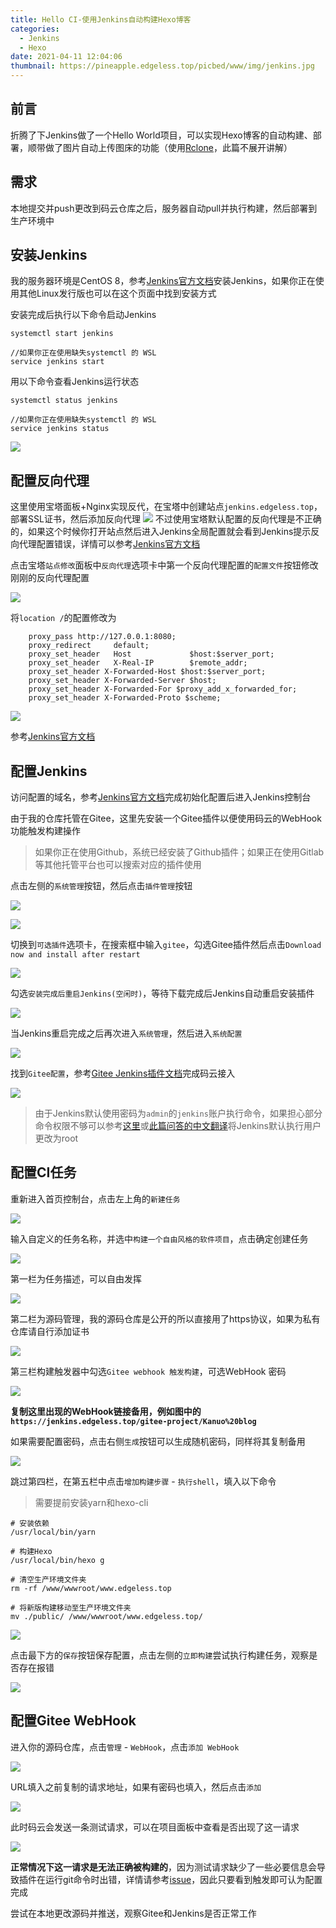 ```yaml
---
title: Hello CI-使用Jenkins自动构建Hexo博客
categories:
  - Jenkins
  - Hexo
date: 2021-04-11 12:04:06
thumbnail: https://pineapple.edgeless.top/picbed/www/img/jenkins.jpg
---
```

<script type="text/javascript" src="/js/push.js"></script>

## 前言
折腾了下Jenkins做了一个Hello World项目，可以实现Hexo博客的自动构建、部署，顺带做了图片自动上传图床的功能（使用[Rclone](https://rclone.org)，此篇不展开讲解）

## 需求
本地提交并push更改到码云仓库之后，服务器自动pull并执行构建，然后部署到生产环境中

## 安装Jenkins
我的服务器环境是CentOS 8，参考[Jenkins官方文档](https://www.jenkins.io/doc/book/installing/linux/#red-hat-centos)安装Jenkins，如果你正在使用其他Linux发行版也可以在这个页面中找到安装方式

安装完成后执行以下命令启动Jenkins
```
systemctl start jenkins

//如果你正在使用缺失systemctl 的 WSL 
service jenkins start
```
用以下命令查看Jenkins运行状态
```
systemctl status jenkins

//如果你正在使用缺失systemctl 的 WSL 
service jenkins status
```
![](img/121745.jpg)

## 配置反向代理
这里使用宝塔面板+Nginx实现反代，在宝塔中创建站点`jenkins.edgeless.top`，部署SSL证书，然后添加反向代理
![](img/122018.jpg)
不过使用宝塔默认配置的反向代理是不正确的，如果这个时候你打开站点然后进入Jenkins全局配置就会看到Jenkins提示反向代理配置错误，详情可以参考[Jenkins官方文档](https://www.jenkins.io/doc/book/system-administration/reverse-proxy-configuration-troubleshooting/#ji-toolbar)

点击宝塔`站点修改`面板中`反向代理`选项卡中第一个反向代理配置的`配置文件`按钮修改刚刚的反向代理配置

![](img/122513.jpg)

将`location /`的配置修改为
```
    proxy_pass http://127.0.0.1:8080;
	proxy_redirect     default;
    proxy_set_header   Host             $host:$server_port;
    proxy_set_header   X-Real-IP        $remote_addr;
    proxy_set_header X-Forwarded-Host $host:$server_port;
    proxy_set_header X-Forwarded-Server $host;
    proxy_set_header X-Forwarded-For $proxy_add_x_forwarded_for;
    proxy_set_header X-Forwarded-Proto $scheme;
```
![](img/122635.jpg)

参考[Jenkins官方文档](https://www.jenkins.io/doc/book/system-administration/reverse-proxy-configuration-nginx/)

## 配置Jenkins
访问配置的域名，参考[Jenkins官方文档](https://www.jenkins.io/zh/doc/book/installing/#setup-wizard)完成初始化配置后进入Jenkins控制台

由于我的仓库托管在Gitee，这里先安装一个Gitee插件以便使用码云的WebHook功能触发构建操作

>如果你正在使用Github，系统已经安装了Github插件；如果正在使用Gitlab等其他托管平台也可以搜索对应的插件使用

点击左侧的`系统管理`按钮，然后点击`插件管理`按钮

![](img/123755.jpg)

![](img/124104.jpg)

切换到`可选插件`选项卡，在搜索框中输入`gitee`，勾选Gitee插件然后点击`Download now and install after restart`

![](img/124353.jpg)

勾选`安装完成后重启Jenkins(空闲时)`，等待下载完成后Jenkins自动重启安装插件

![](img/124537.jpg)

当Jenkins重启完成之后再次进入`系统管理`，然后进入`系统配置`

![](img/124929.jpg)

找到`Gitee配置`，参考[Gitee Jenkins插件文档](https://gitee.com/help/articles/4193#article-header6)完成码云接入

![](img/125018.jpg)


> 由于Jenkins默认使用密码为`admin`的`jenkins`账户执行命令，如果担心部分命令权限不够可以参考[这里](https://stackoverflow.com/questions/29926773/run-shell-command-in-jenkins-as-root-user)或[此篇问答的中文翻译](https://blog.csdn.net/wzqnls/article/details/78506149)将Jenkins默认执行用户更改为root


## 配置CI任务

重新进入首页控制台，点击左上角的`新建任务`

![](img/23324.jpg)

输入自定义的任务名称，并选中`构建一个自由风格的软件项目`，点击确定创建任务

![](img/123423.jpg)

第一栏为任务描述，可以自由发挥

![](img/125252.jpg)

第二栏为源码管理，我的源码仓库是公开的所以直接用了https协议，如果为私有仓库请自行添加证书

![](img/125018.jpg)

第三栏构建触发器中勾选`Gitee webhook 触发构建`，可选WebHook 密码

![](img/125613.jpg)

**复制这里出现的WebHook链接备用，例如图中的`https://jenkins.edgeless.top/gitee-project/Kanuo%20blog`**

如果需要配置密码，点击右侧`生成`按钮可以生成随机密码，同样将其复制备用

![](img/125756.jpg)

跳过第四栏，在第五栏中点击`增加构建步骤` - `执行shell`，填入以下命令
> 需要提前安装yarn和hexo-cli

```
# 安装依赖
/usr/local/bin/yarn

# 构建Hexo
/usr/local/bin/hexo g

# 清空生产环境文件夹
rm -rf /www/wwwroot/www.edgeless.top

# 将新版构建移动至生产环境文件夹
mv ./public/ /www/wwwroot/www.edgeless.top/
```

![](img/130002.jpg)

点击最下方的`保存`按钮保存配置，点击左侧的`立即构建`尝试执行构建任务，观察是否存在报错

![](img/131107.jpg)

## 配置Gitee WebHook
进入你的源码仓库，点击`管理` - `WebHook`，点击`添加 WebHook`

![](img/131318.jpg)

URL填入之前复制的请求地址，如果有密码也填入，然后点击`添加`

![](img/131843.jpg)

此时码云会发送一条测试请求，可以在项目面板中查看是否出现了这一请求

![](img/132113.jpg)

**正常情况下这一请求是无法正确被构建的**，因为测试请求缺少了一些必要信息会导致插件在运行git命令时出错，详情请参考[issue](https://gitee.com/oschina/Gitee-Jenkins-Plugin/issues/I1G7PK#note_2804941_link)，因此只要看到触发即可认为配置完成

尝试在本地更改源码并推送，观察Gitee和Jenkins是否正常工作